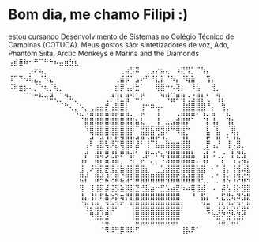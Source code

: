 # Bom dia, me chamo Filipi :) 
estou cursando Desenvolvimento de Sistemas no Colégio Técnico de Campinas (COTUCA). Meus gostos são: sintetizadores de voz, Ado, Phantom Siita, Arctic Monkeys e Marina and the Diamonds
                              ⢠⣾⣿⠷⠒⠛⠉⠛⠓⠦⣤⣶⣳⣆
⠀⠀⠀⠀⣠⠖⢦⡀⠀⠀⠀⠀⠀⠀⠀⠀⠀⠀⠀⠀⠀⠀⢀⣴⣻⠽⠀⢀⣠⡔⣦⣄⠀⠰⣟⢻⡁⠉⢳⡄⠀⠀⠀⠀⠀⠀⠀⠀
⠸⠉⠙⠲⢷⣄⡈⠳⣄⠀⠀⠀⠀⠀⠀⠀⠀⠀⠀⠀⠀⢀⣾⡿⠁⣠⠖⠋⠘⣇⡇⠈⠳⡄⠘⢷⣷⠀⠀⢹⡄⠀⠀⠀⠀⠀⠀⠀
⠨⠷⣶⡦⢄⡈⠑⢦⡈⢧⡀⠀⠀⠀⠀⠀⠀⠀⠀⠀⠀⣾⡿⢡⡼⣓⠁⠀⠀⢿⣿⠒⠢⢽⡄⠀⠸⣧⠀⠀⢻⡀⠀⠀⠀⠀⠀⠀
⠀⠀⠀⠉⠙⠒⠯⢤⣽⡀⠉⠲⣄⠀⠀⠀⠀⠀⠀⠀⡼⢹⠇⣾⠻⣁⡟⠀⠀⠀⠻⢾⣉⡾⣷⠠⢐⣿⡆⠂⠀⢳⡀⠀⠀⠀⠀⠀
⠀⠀⠀⠀⠀⠀⠀⠀⠀⠈⠑⠦⡀⠑⢄⠀⠀⢀⣀⡼⢁⣾⣿⡏⠀⠀⢠⠤⣤⣀⡀⠀⠉⠀⢸⣼⣿⣿⣷⠸⡀⠈⢧⠀⠀⠀⠀⠀
⠀⠀⠀⠀⠀⠀⠀⠀⠀⠀⠀⠀⠈⠳⣄⠳⣾⣿⣿⣷⣼⡭⣿⣧⡀⠀⡼⠀⠀⢸⠀⠀⠀⢀⣼⣿⣿⠟⢻⡀⣧⠀⠘⣇⠀⠀⠀⠀
⠀⠀⠀⠀⠀⠀⠀⠀⠀⠀⠀⠀⠀⠀⠈⣿⣿⣿⣿⣿⣿⣿⣿⣿⣿⣦⣇⠀⠀⢸⠀⣀⣠⣾⣿⡟⠁⠀⠈⡇⢸⡄⠀⢹⡆⠀⠀⠀
⠀⠀⠀⠀⠀⠀⠀⠀⠀⠀⠀⠀⠀⠀⠀⠹⣿⣿⣿⣿⣿⣿⣿⣿⡿⠉⣛⣿⣯⠿⣻⡿⠛⢿⣿⠓⠀⠀⠀⣇⠈⣇⠀⠈⣿⡀⠀⠀
⠀⠀⠀⠀⠀⠀⠀⠀⠀⠀⠀⠀⠀⠀⠀⠀⡼⠉⣽⡹⣏⣟⣻⣿⣷⢴⡿⢩⣿⡞⠹⡄⠀⠀⣹⣇⠀⠀⠀⣟⠀⢿⠀⢃⠸⣧⠀⠀
⠀⠀⠀⠀⠀⠀⠀⠀⠀⠀⠀⠀⠀⠀⠀⢰⠃⢰⣯⢳⡝⣦⢻⣿⢏⡾⠁⢸⠀⠷⢶⠿⣿⣿⣿⣿⠀⠀⢀⣏⠰⠌⠀⠸⡐⡽⡄⠀
⠀⠀⠀⠀⠀⠀⠀⠀⠀⠀⠀⠀⠀⠀⠀⡞⠀⣾⢧⡻⣜⡧⠟⠛⣾⠁⢀⡿⠒⠎⢦⢹⣿⣿⣿⣿⣧⠀⢰⡇⠨⢀⡐⠀⡇⣝⣳⠀
⠀⠀⠀⠀⠀⠀⠀⠀⠀⠀⠀⠀⠀⠀⢸⠃⢀⡿⣧⣛⣾⢿⡄⢀⣽⣠⣏⠀⠢⠄⡈⢺⣿⣿⣿⣿⣿⡆⣸⠃⠀⡀⢧⠀⢸⢰⠽⡆
⠀⠀⠀⠀⠀⠀⠀⠀⠀⠀⠀⠀⠀⠀⣼⢠⠊⣹⢧⢯⡽⣮⢿⣿⣿⣿⣿⣧⣀⣤⣴⣿⣿⣯⣿⢿⣿⣿⡿⠀⠁⡀⢸⠆⢸⣹⢚⣷
⠀⠀⠀⠀⠀⠀⠀⠀⠀⠀⠀⠀⠀⠀⣯⡏⠀⣿⣛⡮⣗⠿⣦⣽⠛⠿⣿⣿⣿⣿⣿⢻⣿⣷⣿⣿⣿⣿⢃⡀⠁⡀⢸⢣⠸⡜⣷⢺
⠀⠀⠀⠀⠀⠀⠀⠀⠀⠀⠀⠀⠀⠀⢻⠀⢸⢸⡿⡼⣭⡻⣵⡿⣯⣙⢚⣧⣴⠒⣋⣡⣴⣟⠳⠴⢿⣿⣾⠀⠠⠀⡼⢣⢸⡕⣻⣿
⠀⠀⠀⠀⠀⠀⠀⠀⠀⠀⠀⠀⠀⠀⢸⡄⢸⡇⠏⣷⡳⡽⢶⡟⣿⣿⣿⣿⣿⣿⣿⣿⣿⣿⠀⠀⠘⠀⣯⡄⠀⠄⣏⣛⢦⠽⣱⣟
⠀⠀⠀⠀⠀⠀⠀⠀⠀⠀⠀⠀⠀⠀⠈⢷⡘⣿⣄⢹⣳⡽⠋⠀⢻⣿⣿⣿⣿⣿⣿⣿⣿⣿⡇⠀⠀⠀⠹⣶⠀⢸⢣⡝⢮⡹⣥⡟
⠀⠀⠀⠀⠀⠀⠀⠀⠀⠀⠀⠀⠀⠀⠀⠈⢷⣼⡹⢾⠏⠀⠀⠀⢸⣿⣿⣿⣿⣿⣿⣿⣿⣿⠁⠀⠀⠀⠀⠙⢧⣜⡳⣚⢧⢳⡽⠀
⠀⠀⠀⠀⠀⠀⠀⠀⠀⠀⠀⠀⠀⠀⠀⠀⠀⠉⠻⢿⠂⠀⠀⠀⠈⣿⣿⣿⣿⣿⣿⣿⣿⠏⠀⠀⠀⠀⠀⠀⠀⢹⢶⡙⣮⠟⠁⠀
        ⠀⠀⠀⠀⠀⠀⠀⠀⠀⠀⠀⠀⠀⠀⠀⠀⠀⠀⠈⠻⠿⢛⡿⠿⠿⠋⠀⠀⠀⠀⠀⠀⠀⠀⢸⡧⠟⠁⠀⠀⠀
